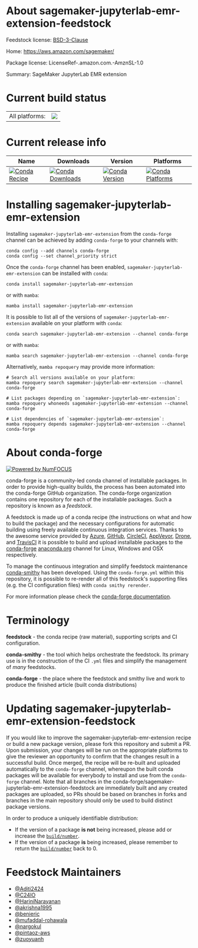 About sagemaker-jupyterlab-emr-extension-feedstock
==================================================

Feedstock license: [BSD-3-Clause](https://github.com/conda-forge/sagemaker-jupyterlab-emr-extension-feedstock/blob/main/LICENSE.txt)

Home: https://aws.amazon.com/sagemaker/

Package license: LicenseRef-.amazon.com.-AmznSL-1.0

Summary: SageMaker JupyterLab EMR extension

Current build status
====================


<table><tr><td>All platforms:</td>
    <td>
      <a href="https://dev.azure.com/conda-forge/feedstock-builds/_build/latest?definitionId=20571&branchName=main">
        <img src="https://dev.azure.com/conda-forge/feedstock-builds/_apis/build/status/sagemaker-jupyterlab-emr-extension-feedstock?branchName=main">
      </a>
    </td>
  </tr>
</table>

Current release info
====================

| Name | Downloads | Version | Platforms |
| --- | --- | --- | --- |
| [![Conda Recipe](https://img.shields.io/badge/recipe-sagemaker--jupyterlab--emr--extension-green.svg)](https://anaconda.org/conda-forge/sagemaker-jupyterlab-emr-extension) | [![Conda Downloads](https://img.shields.io/conda/dn/conda-forge/sagemaker-jupyterlab-emr-extension.svg)](https://anaconda.org/conda-forge/sagemaker-jupyterlab-emr-extension) | [![Conda Version](https://img.shields.io/conda/vn/conda-forge/sagemaker-jupyterlab-emr-extension.svg)](https://anaconda.org/conda-forge/sagemaker-jupyterlab-emr-extension) | [![Conda Platforms](https://img.shields.io/conda/pn/conda-forge/sagemaker-jupyterlab-emr-extension.svg)](https://anaconda.org/conda-forge/sagemaker-jupyterlab-emr-extension) |

Installing sagemaker-jupyterlab-emr-extension
=============================================

Installing `sagemaker-jupyterlab-emr-extension` from the `conda-forge` channel can be achieved by adding `conda-forge` to your channels with:

```
conda config --add channels conda-forge
conda config --set channel_priority strict
```

Once the `conda-forge` channel has been enabled, `sagemaker-jupyterlab-emr-extension` can be installed with `conda`:

```
conda install sagemaker-jupyterlab-emr-extension
```

or with `mamba`:

```
mamba install sagemaker-jupyterlab-emr-extension
```

It is possible to list all of the versions of `sagemaker-jupyterlab-emr-extension` available on your platform with `conda`:

```
conda search sagemaker-jupyterlab-emr-extension --channel conda-forge
```

or with `mamba`:

```
mamba search sagemaker-jupyterlab-emr-extension --channel conda-forge
```

Alternatively, `mamba repoquery` may provide more information:

```
# Search all versions available on your platform:
mamba repoquery search sagemaker-jupyterlab-emr-extension --channel conda-forge

# List packages depending on `sagemaker-jupyterlab-emr-extension`:
mamba repoquery whoneeds sagemaker-jupyterlab-emr-extension --channel conda-forge

# List dependencies of `sagemaker-jupyterlab-emr-extension`:
mamba repoquery depends sagemaker-jupyterlab-emr-extension --channel conda-forge
```


About conda-forge
=================

[![Powered by
NumFOCUS](https://img.shields.io/badge/powered%20by-NumFOCUS-orange.svg?style=flat&colorA=E1523D&colorB=007D8A)](https://numfocus.org)

conda-forge is a community-led conda channel of installable packages.
In order to provide high-quality builds, the process has been automated into the
conda-forge GitHub organization. The conda-forge organization contains one repository
for each of the installable packages. Such a repository is known as a *feedstock*.

A feedstock is made up of a conda recipe (the instructions on what and how to build
the package) and the necessary configurations for automatic building using freely
available continuous integration services. Thanks to the awesome service provided by
[Azure](https://azure.microsoft.com/en-us/services/devops/), [GitHub](https://github.com/),
[CircleCI](https://circleci.com/), [AppVeyor](https://www.appveyor.com/),
[Drone](https://cloud.drone.io/welcome), and [TravisCI](https://travis-ci.com/)
it is possible to build and upload installable packages to the
[conda-forge](https://anaconda.org/conda-forge) [anaconda.org](https://anaconda.org/)
channel for Linux, Windows and OSX respectively.

To manage the continuous integration and simplify feedstock maintenance
[conda-smithy](https://github.com/conda-forge/conda-smithy) has been developed.
Using the ``conda-forge.yml`` within this repository, it is possible to re-render all of
this feedstock's supporting files (e.g. the CI configuration files) with ``conda smithy rerender``.

For more information please check the [conda-forge documentation](https://conda-forge.org/docs/).

Terminology
===========

**feedstock** - the conda recipe (raw material), supporting scripts and CI configuration.

**conda-smithy** - the tool which helps orchestrate the feedstock.
                   Its primary use is in the construction of the CI ``.yml`` files
                   and simplify the management of *many* feedstocks.

**conda-forge** - the place where the feedstock and smithy live and work to
                  produce the finished article (built conda distributions)


Updating sagemaker-jupyterlab-emr-extension-feedstock
=====================================================

If you would like to improve the sagemaker-jupyterlab-emr-extension recipe or build a new
package version, please fork this repository and submit a PR. Upon submission,
your changes will be run on the appropriate platforms to give the reviewer an
opportunity to confirm that the changes result in a successful build. Once
merged, the recipe will be re-built and uploaded automatically to the
`conda-forge` channel, whereupon the built conda packages will be available for
everybody to install and use from the `conda-forge` channel.
Note that all branches in the conda-forge/sagemaker-jupyterlab-emr-extension-feedstock are
immediately built and any created packages are uploaded, so PRs should be based
on branches in forks and branches in the main repository should only be used to
build distinct package versions.

In order to produce a uniquely identifiable distribution:
 * If the version of a package **is not** being increased, please add or increase
   the [``build/number``](https://docs.conda.io/projects/conda-build/en/latest/resources/define-metadata.html#build-number-and-string).
 * If the version of a package **is** being increased, please remember to return
   the [``build/number``](https://docs.conda.io/projects/conda-build/en/latest/resources/define-metadata.html#build-number-and-string)
   back to 0.

Feedstock Maintainers
=====================

* [@Aditi2424](https://github.com/Aditi2424/)
* [@C24IO](https://github.com/C24IO/)
* [@HariniNarayanan](https://github.com/HariniNarayanan/)
* [@akrishna1995](https://github.com/akrishna1995/)
* [@benieric](https://github.com/benieric/)
* [@mufaddal-rohawala](https://github.com/mufaddal-rohawala/)
* [@nargokul](https://github.com/nargokul/)
* [@pintaoz-aws](https://github.com/pintaoz-aws/)
* [@zuoyuanh](https://github.com/zuoyuanh/)

